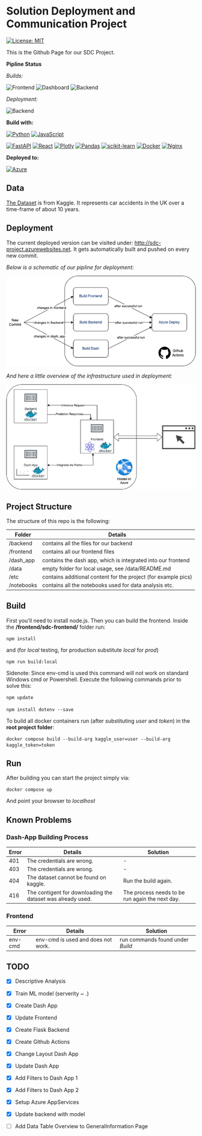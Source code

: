 # Solution Deployment and Communication Project

[![License: MIT](https://img.shields.io/badge/License-MIT-yellow.svg)](https://opensource.org/licenses/MIT)

This is the Github Page for our SDC Project.

__Pipline Status__

*Builds:*

![Frontend](https://github.com/ds20m007/sdcProject/actions/workflows/frontend_build.yml/badge.svg)
![Dashboard](https://github.com/ds20m007/sdcProject/actions/workflows/dash_app_build.yml/badge.svg)
![Backend](https://github.com/ds20m007/sdcProject/actions/workflows/backend_build.yml/badge.svg)

*Deployment:*

![Backend](https://github.com/ds20m007/sdcProject/actions/workflows/azure_deploy.yml/badge.svg)

**Build with:**

[![Python](https://img.shields.io/badge/python-3670A0?style=for-the-badge&logo=python&logoColor=ffdd54)](https://www.python.org/)
[![JavaScript](https://img.shields.io/badge/javascript-%23323330.svg?style=for-the-badge&logo=javascript&logoColor=%23F7DF1E)](https://www.javascript.com/)

[![FastAPI](https://img.shields.io/badge/FastAPI-005571?style=for-the-badge&logo=fastapi)](https://fastapi.tiangolo.com/)
[![React](https://img.shields.io/badge/react-%2320232a.svg?style=for-the-badge&logo=react&logoColor=%2361DAFB)](https://reactjs.org/)
[![Plotly](https://img.shields.io/badge/Plotly-%233F4F75.svg?style=for-the-badge&logo=plotly&logoColor=white)](https://plotly.com/)
[![Pandas](https://img.shields.io/badge/pandas-%23150458.svg?style=for-the-badge&logo=pandas&logoColor=white)](https://pandas.pydata.org/)
[![scikit-learn](https://img.shields.io/badge/scikit--learn-%23F7931E.svg?style=for-the-badge&logo=scikit-learn&logoColor=white)](https://scikit-learn.org/)
[![Docker](https://img.shields.io/badge/docker-%230db7ed.svg?style=for-the-badge&logo=docker&logoColor=white)](https://www.docker.com/)
[![Nginx](https://img.shields.io/badge/nginx-%23009639.svg?style=for-the-badge&logo=nginx&logoColor=white)](https://www.nginx.com/)

**Deployed to:**

[![Azure](https://img.shields.io/badge/azure-%230072C6.svg?style=for-the-badge&logo=azure-devops&logoColor=white)](https://azure.microsoft.com)


## Data

[The Dataset](https://www.kaggle.com/benoit72/uk-accidents-10-years-history-with-many-variables) is from Kaggle. It represents car accidents in the UK over a time-frame of about 10 years.

## Deployment

The current deployed version can be visited under: http://sdc-project.azurewebsites.net. It gets automatically built and pushed on every new commit. 

*Below is a schematic of our pipline for deployment:*

![Pipleines](https://github.com/ds20m007/sdcProject/blob/main/etc/actions.png)

*And here a little overview of the infrastructure used in deployment:*

![Deployment](https://github.com/ds20m007/sdcProject/blob/main/etc/infrastructure.jpeg)

## Project Structure

The structure of this repo is the following:

Folder | Details  
--- | ---
/backend | contains all the files for our backend
/frontend | contains all our frontend files 
/dash_app | contains the dash app, which is integrated into our frontend 
/data | empty folder for local usage, see /data/README.md 
/etc | contains additional content for the project (for example pics) 
/notebooks | contains all the notebooks used for data analysis etc. 

## Build
First you'll need to install node.js. Then you can build the frontend. Inside the **/frontend/sdc-frontend/** folder run:
```
npm install
```
and (for *local* testing, for production substitute *local* for *prod*)
```
npm run build:local
```

Sidenote: Since env-cmd is used this command will not work on standard Windows cmd or Powershell. Execute the following commands prior to solve this:

```
npm update

npm install dotenv --save
```

To build all docker containers run (after substituting *user* and *token*) in the **root project folder**:
````
docker compose build --build-arg kaggle_user=user --build-arg kaggle_token=token
````

## Run
After building you can start the project simply via:
````
docker compose up
````

And point your browser to *localhost*

## Known Problems

### Dash-App Building Process
Error | Details | Solution
--- | --- | ---
401 | The credentials are wrong. | -
403 | The credentials are wrong. | -
404 | The dataset cannot be found on kaggle. | Run the build again.  
416 | The contigent for downloading the dataset was already used. | The process needs to be run again the next day.

### Frontend 
Error | Details | Solution
--- | --- | ---
env-cmd | env-cmd is used and does not work. | run commands found under *Build*

## TODO

- [x] Descriptive Analysis
- [x] Train ML model (serverity ~ .)
- [x] Create Dash App
- [x] Update Frontend
- [x] Create Flask Backend
- [x] Create Github Actions
- [x] Change Layout Dash App
- [x] Update Dash App
- [x] Add Filters to Dash App 1
- [x] Add Filters to Dash App 2
- [x] Setup Azure AppServices
- [x] Update backend with model
- [ ] Add Data Table Overview to GeneralInformation Page




